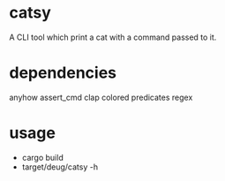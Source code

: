 # catsy

A CLI tool which print a cat with a command passed to it.


# dependencies
anyhow 
assert_cmd 
clap 
colored
predicates
regex

# usage
- cargo build
- target/deug/catsy -h 


